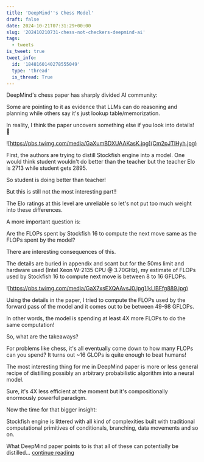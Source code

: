 ```yaml
---
title: 'DeepMind''s Chess Model'
draft: false
date: 2024-10-21T07:31:29+00:00
slug: '202410210731-chess-not-checkers-deepmind-ai'
tags:
  - tweets
is_tweet: true
tweet_info:
  id: '1848160140278555049'
  type: 'thread'
  is_thread: True
---
```




DeepMind's chess paper has sharply divided AI community:

Some are pointing to it as evidence that LLMs can do reasoning and planning while others say it's just lookup table/memorization.

In reality, I think the paper uncovers something else if you look into details! 🧵

![https://pbs.twimg.com/media/GaXumBDXUAAKasK.jpg](Cm2pJTlHyh.jpg)

First, the authors are trying to distill Stockfish engine into a model. One would think student wouldn't do better than the teacher but the teacher Elo is 2713 while student gets 2895.

So student is doing better than teacher!

But this is still not the most  interesting part!!

The Elo ratings at this level are unreliable so let's not put too much weight into these differences.

A more important question is:

Are the FLOPs spent by Stockfish 16 to compute the next move same as the FLOPs spent by the model?

There are interesting consequences of this.

The details are buried in appendix and scant but for the 50ms limit and hardware used (Intel Xeon W-2135 CPU @ 3.70GHz), my estimate of FLOPs used by Stockfish 16 to compute next move is between 8 to 16 GFLOPs.

![https://pbs.twimg.com/media/GaX7xsEXQAAvsJ0.jpg](kLlBFfg889.jpg)

Using the details in the paper, I tried to compute the FLOPs used by the forward pass of the model and it comes out to be between 49-98 GFLOPs.

In other words, the model is spending at least 4X more  FLOPs to do the same computation!

So, what are the takeaways?

For problems like chess, it's all eventually come down to how many FLOPs can you spend? It turns out ~16 GLOPs is quite enough to beat humans!

The most interesting thing for me in DeepMind paper is more or less general recipe of distilling possibly an arbitrary probabilistic algorithm into a neural model.

Sure, it's 4X less efficient at the moment but it's compositionally enormously powerful paradigm.

Now the time for that bigger insight:

Stockfish engine is littered with all kind of complexities built with traditional computational primitives of conditionals, branching, data movements and so on.

What DeepMind paper points to is that all of these can potentially be distilled… [continue reading](https://x.com/sytelus/status/1848160140278555049)
